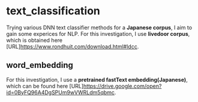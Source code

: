 # text_classification
Trying various DNN text classifier methods for a **Japanese corpus**, I aim to gain some experices for NLP. For this investigation, I use  **livedoor corpus**, which is obtained here [URL]https://www.rondhuit.com/download.html#ldcc.
<br>
## word_embedding
For this investigation, I use a **pretrained fastText embedding(Japanese)**, which can be found here [URL]https://drive.google.com/open?id=0ByFQ96A4DgSPUm9wVWRLdm5qbmc.

